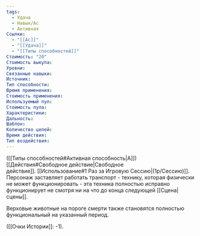 ```yaml
---
tags:
  - Удача
  - Навык/Ас
  - Активная
Ссылки:
  - "[[Ас]]"
  - "[[Удача]]"
  - "[[Типы способностей]]"
Стоимость: "20"
Стоимость выкупа:
Уровни:
Связанные навыки:
Источник:
Тип способности:
Время применения:
Стоимость применения:
Используемый пул:
Стоимость пула:
Характеристики:
Дальность:
Шаблон:
Количество целей:
Время действия:
Тип воздействия:
---
```

([[Типы способностей#Активная способность|А]]) [[Действия#Свободное действие|Свободное действие]]. [[Использование#1 Раз за Игровую Сессию|(1р/Сессию)]]. Персонаж заставляет работать транспорт - технику, которая физически не может функционировать - эта техника полностью исправно функционирует не смотря ни на что до конца следующей [[Сцена|сцены]].

Верховые животные на пороге смерти также становятся полностью функциональный на указанный период.

([[Очки Истории]]: -1).